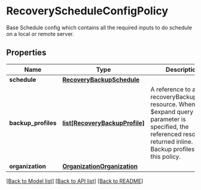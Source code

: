 # RecoveryScheduleConfigPolicy

Base Schedule config which contains all the required inputs to do schedule on a local or remote server. 
## Properties
Name | Type | Description | Notes
------------ | ------------- | ------------- | -------------
**schedule** | [**RecoveryBackupSchedule**](RecoveryBackupSchedule.md) |  | [optional] 
**backup_profiles** | [**list[RecoveryBackupProfile]**](RecoveryBackupProfile.md) | A reference to a recoveryBackupProfile resource. When the $expand query parameter is specified, the referenced resource is returned inline. List of Backup profiles using this policy.  | [optional] 
**organization** | [**OrganizationOrganization**](.md) |  | [optional] 

[[Back to Model list]](../README.md#documentation-for-models) [[Back to API list]](../README.md#documentation-for-api-endpoints) [[Back to README]](../README.md)


